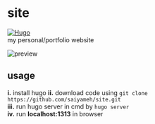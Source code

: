 # site

[![Hugo](https://img.shields.io/chocolatey/v/hugo?label=Built%20with%20Hugo)](https://gohugo.io/)\
my personal/portfolio website

![preview](https://user-images.githubusercontent.com/89779009/186973973-610e459c-4af6-4865-a16d-bdc39461ec27.gif)

## usage

**i.** install hugo
**ii.** download code using ```git clone https://github.com/saiyameh/site.git```\
**iii.** run hugo server in cmd by ```hugo server```\
**iv.** run **localhost:1313** in browser
